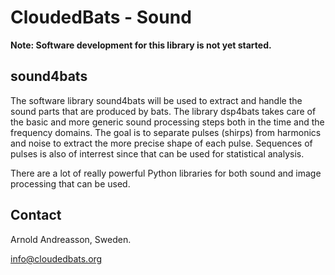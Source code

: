 # CloudedBats - Sound

**Note: Software development for this library is not yet started.**

## sound4bats

The software library sound4bats will be used to extract and handle the sound parts that are produced by bats. The library dsp4bats takes care of the basic and more generic sound processing steps both in the time and the frequency domains. The goal is to separate pulses (shirps) from harmonics and noise to extract the more precise shape of each pulse. Sequences of pulses is also of interrest since that can be used for statistical analysis.

There are a lot of really powerful Python libraries for both sound and image processing that can be used.

## Contact

Arnold Andreasson, Sweden.

info@cloudedbats.org
